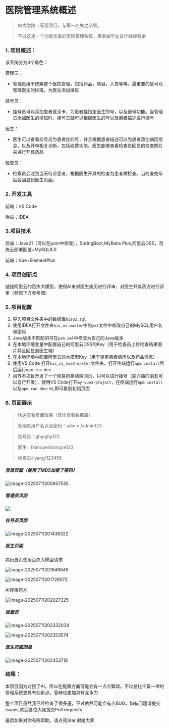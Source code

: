 # 医院管理系统概述

> 校内学院二等奖项目，与第一名失之交臂。
>
> 不过这是一个功能完备的医院管理系统，用来做毕业设计绰绰有余

### 1. 项目概述：

该系统分为4个角色：

管理员：

- 管理员用于统筹整个医院管理，包括药品，项目，人员等等。最重要的是可以管理医生的排班，为医生添加排班

挂号员：

+ 挂号员可以添加患者就诊卡，为患者挂指定医生的号，以及退号功能。当管理员添加医生的排班时，挂号员就可以根据医生的号以及患者描述进行挂号

医生：

+ 医生可以查看挂号员为患者挂的号，并且根据患者描述可以为患者添加病历信息，以及开单相关诊断，包括收费功能。医生能够查看检查员回显的检查照片来进行开具药品

检查员：

+ 检察员会收到当天待诊患者，根据医生开具的检查为患者做检查。当检查完毕后会回显到医生页面。

### 2. 开发工具

前端：VS Code

后端：IDEA

### 3.项目技术

后端：Java21（可以在pom中修改），SpringBoot,MyBatis Plus,阿里云OSS，百炼云部署配置+MySQL8.0

前端：Vue+ElementPlus



### 4. 项目创新点

链接阿里云的百炼大模型，使用AI来对医生病历进行评审，对医生开具药方进行评审（参照下方参考图）

### 5. 项目配置

1. 导入项目文件夹中的数据库`his02.sql`
2. 使用IDEA打开文件夹`his_ns-master`中的`yml`文件中修改自己的MySQL用户名和密码
3. Java版本不匹配的可在`pom.xml`中修改为自己的Java版本
4. 在本地环境变量中配置自己的阿里云OSS的Key（用于检查员上传检查结果图片并且回显到医生端）
5. 在本地环境中配置阿里云的大模型Key（用于评审患者病历以及药品信息）
6. 使用VS Code 打开`his_ns_vue3-master`文件夹，打开终端运行`npm install`然后运行`npm run dev`
7. 另外本项目开发了一个简易的移动端网页，只可以进行挂号（感兴趣的朋友可以自行开发），使用VS Code打开`my-vue3-project`，在终端运行`npm install` 以及`npm run dev:h5`,即可看到初始页面

### 6. 页面展示

> 快速查看页面效果（具体查看数据库）
>
> 管理员用户名以及密码：admin /admin123
>
> 挂号员：ghy/ghy123
>
> 医生：bianque/bianque123
>
> 检查员:liyang/123456

##### 登录页面（使用了MD5加密了密码）

![image-20250711200957535](https://bu.dusays.com/2025/07/11/6870ff31dce7b.png)

##### 管理员页面

![](https://bu.dusays.com/2025/07/11/6870ffde842cd.png)

##### 挂号员页面

![image-20250711201438322](https://bu.dusays.com/2025/07/11/6871004344f0d.png)

##### 医生页面

病历首页使用百炼大模型请求

![image-20250711201649849](https://bu.dusays.com/2025/07/11/687100c6eda64.png)

![image-20250711201729072](https://bu.dusays.com/2025/07/11/687100ee25449.png)

AI评审药方

![image-20250711202027325](https://bu.dusays.com/2025/07/11/687101a1177b6.png)

##### 检查员

![image-20250711202332034](https://bu.dusays.com/2025/07/11/68710258ef8c6.png)

![image-20250711202353574](https://bu.dusays.com/2025/07/11/6871026eac5f9.png)

##### 医生页面回显

![image-20250711202453718](https://bu.dusays.com/2025/07/11/687102aab868f.png)



### 结尾：

本项目因为对接了AI，所以在配置方面可能会有一点点繁琐。不过总比千篇一律的管理系统更具有创新点，答辩也更加具有竞争力

整个项目虽然我已经检查了很多遍，不过依然可能会有点BUG，如有问题请提交issues,欢迎各位大佬提交Pull requests

最后如果对你有所帮助，请点亮Star,谢谢大家

